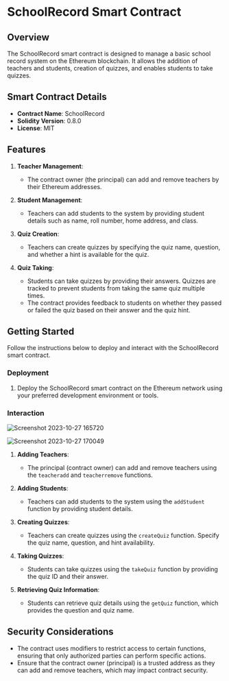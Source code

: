 # SchoolRecord Smart Contract

## Overview

The SchoolRecord smart contract is designed to manage a basic school record system on the Ethereum blockchain. It allows the addition of teachers and students, creation of quizzes, and enables students to take quizzes.

## Smart Contract Details

- **Contract Name**: SchoolRecord
- **Solidity Version**: 0.8.0
- **License**: MIT

## Features

1. **Teacher Management**:
   - The contract owner (the principal) can add and remove teachers by their Ethereum addresses.

2. **Student Management**:
   - Teachers can add students to the system by providing student details such as name, roll number, home address, and class.

3. **Quiz Creation**:
   - Teachers can create quizzes by specifying the quiz name, question, and whether a hint is available for the quiz.

4. **Quiz Taking**:
   - Students can take quizzes by providing their answers. Quizzes are tracked to prevent students from taking the same quiz multiple times.
   - The contract provides feedback to students on whether they passed or failed the quiz based on their answer and the quiz hint.

## Getting Started

Follow the instructions below to deploy and interact with the SchoolRecord smart contract.

### Deployment

1. Deploy the SchoolRecord smart contract on the Ethereum network using your preferred development environment or tools.

### Interaction

![Screenshot 2023-10-27 165720](https://github.com/Areeba000/contract-Practice/assets/140241495/311b7d25-cfeb-4aa5-b05a-3b08722fd820)


![Screenshot 2023-10-27 170049](https://github.com/Areeba000/contract-Practice/assets/140241495/27d67fb8-6fb3-44e9-857f-202d3e769a72)



1. **Adding Teachers**:
   - The principal (contract owner) can add and remove teachers using the `teacheradd` and `teacherremove` functions.

2. **Adding Students**:
   - Teachers can add students to the system using the `addStudent` function by providing student details.

3. **Creating Quizzes**:
   - Teachers can create quizzes using the `createQuiz` function. Specify the quiz name, question, and hint availability.

4. **Taking Quizzes**:
   - Students can take quizzes using the `takeQuiz` function by providing the quiz ID and their answer.

5. **Retrieving Quiz Information**:
   - Students can retrieve quiz details using the `getQuiz` function, which provides the question and quiz name.

## Security Considerations

- The contract uses modifiers to restrict access to certain functions, ensuring that only authorized parties can perform specific actions.
- Ensure that the contract owner (principal) is a trusted address as they can add and remove teachers, which may impact contract security.


